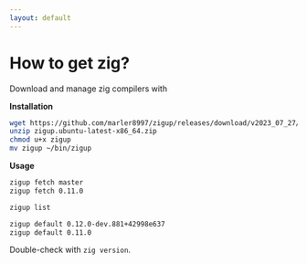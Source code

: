 ```yaml
---
layout: default
---
```

# How to get zig?

<Transform scale="1">

Download and manage zig compilers with <Anchor href="https://github.com/marler8997/zigup" text="zigup" alt="zigup repo on GitHub" />

**Installation**

```sh
wget https://github.com/marler8997/zigup/releases/download/v2023_07_27/zigup.ubuntu-latest-x86_64.zip
unzip zigup.ubuntu-latest-x86_64.zip
chmod u+x zigup
mv zigup ~/bin/zigup
```

**Usage**

```sh
zigup fetch master
zigup fetch 0.11.0

zigup list

zigup default 0.12.0-dev.881+42998e637
zigup default 0.11.0
```

Double-check with <code class="inline-code">zig version</code>.

</Transform>

<!--
Similar to nvm, volta or asdf
https://asdf-vm.com/
-->
